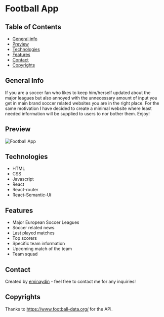 # Football App

## Table of Contents

- [General info](#general-info)
- [Preview](#preview)
- [Technologies](#technologies)
- [Features](#features)
- [Contact](#contact)
- [Copyrights](#copyrights)

## General Info

If you are a soccer fan who likes to keep him/herself updated about the major leagues but also annoyed with the unnecessary amount of input you get in main brand soccer related websites you are in the right place. For the same motivation I have decided to create a minimal website where least needed information will be supplied to users to nor bother them. Enjoy!

## Preview

![Football App](src/assets/Football-App.gif)

## Technologies

- HTML
- CSS
- Javascript
- React
- React-router
- React-Semantic-Ui

## Features

- Major European Soccer Leagues
- Soccer related news
- Last played matches
- Top scorers
- Specific team information
- Upcoming match of the team
- Team squad

## Contact

Created by [eminaydin](https://github.com/eminaydin) - feel free to contact me for any inquiries!

## Copyrights

Thanks to https://www.football-data.org/ for the API.
